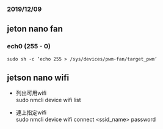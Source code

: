 ### 2019/12/09

## jeton nano fan
### ech0 (255 - 0)
    sudo sh -c ‘echo 255 > /sys/devices/pwm-fan/target_pwm’

## jetson nano wifi
   * 列出可用wifi     
    sudo nmcli device wifi list

   * 連上指定wifi    
    sudo nmcli device wifi connect <ssid_name> password <password>

